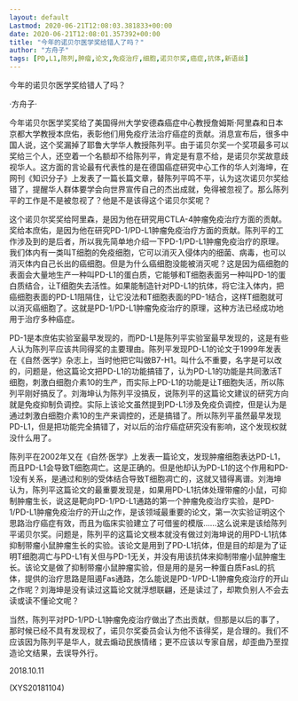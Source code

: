 ```yaml
---
layout: default
Lastmod: 2020-06-21T12:08:03.381833+00:00
date: 2020-06-21T12:08:01.357392+00:00
title: "今年的诺贝尔医学奖给错人了吗？"
author: "方舟子"
tags: [PD,L1,陈列,肿瘤,论文,免疫治疗,细胞,诺贝尔奖,癌症,抗体,新语丝]
---
```


今年的诺贝尔医学奖给错人了吗？

·方舟子·

今年诺贝尔医学奖奖给了美国得州大学安德森癌症中心教授詹姆斯·阿里森和日本京都大学教授本庶佑，表彰他们用免疫疗法治疗癌症的贡献。消息宣布后，很多中国人说，这个奖漏掉了耶鲁大学华人教授陈列平。由于诺贝尔奖一个奖项最多可以奖给三个人，还空着一个名额却不给陈列平，肯定是有意不给，是诺贝尔奖故意歧视华人。这方面的言论最有代表性的是在德国癌症研究中心工作的华人刘海坤，在网刊《知识分子》上发表了一篇长篇文章，替陈列平鸣不平，认为这次诺贝尔奖给错了，提醒华人群体要学会向世界宣传自己的杰出成就，免得被忽视了。那么陈列平的工作是不是被忽视了？他是不是该得这个诺贝尔奖呢？

这个诺贝尔奖奖给阿里森，是因为他在研究用CTLA-4肿瘤免疫治疗方面的贡献。奖给本庶佑，是因为他在研究PD-1/PD-L1肿瘤免疫治疗方面的贡献。陈列平的工作涉及到的是后者，所以我先简单地介绍一下PD-1/PD-L1肿瘤免疫治疗的原理。我们体内有一类叫T细胞的免疫细胞，它可以消灭入侵体内的细菌、病毒，也可以消灭体内自己长出的癌细胞。但是为什么癌细胞没能被消灭呢？这是因为癌细胞的表面会大量地生产一种叫PD-L1的蛋白质，它能够和T细胞表面另一种叫PD-1的蛋白质结合，让T细胞失去活性。如果能制造针对PD-L1的抗体，将它注入体内，把癌细胞表面的PD-L1阻隔住，让它没法和T细胞表面的PD-1结合，这样T细胞就可以消灭癌细胞了。这就是PD-1/PD-L1肿瘤免疫治疗的原理，这种方法已经成功地用于治疗多种癌症。

PD-1是本庶佑实验室最早发现的，而PD-L1是陈列平实验室最早发现的，这是有些人认为陈列平应该共同得奖的主要理由。陈列平发现PD-L1的论文于1999年发表在《自然·医学》杂志上，当时他把它叫做B7-H1。叫什么不重要，名字是可以改的，问题是，他这篇论文把PD-L1的功能搞错了，认为PD-L1的功能是共同激活T细胞，刺激白细胞介素10的生产，而实际上PD-L1的功能是让T细胞失活，所以陈列平刚好搞反了。刘海坤认为陈列平没搞反，说陈列平的这篇论文建议的研究方向就是免疫抑制负调控。实际上该论文虽然提到PD-L1涉及免疫负调控，但是认为是通过刺激白细胞介素10的生产来调控的，还是搞错了。所以陈列平虽然最早发现PD-L1，但是把功能完全搞错了，对以后的治疗癌症研究没有影响，这个发现权就没什么用了。

陈列平在2002年又在《自然·医学》上发表一篇论文，发现肿瘤细胞表达PD-L1，而且PD-L1会导致T细胞凋亡。这是正确的。但是他却认为PD-L1的这个作用和PD-1没有关系，是通过和别的受体结合导致T细胞凋亡的，这就又错得离谱。刘海坤认为，陈列平这篇论文的最重要发现是，如果用PD-L1抗体处理带瘤的小鼠，可抑制肿瘤生长，说这是靶向PD-1/PD-L1通路的第一个肿瘤免疫治疗实验，是PD-1/PD-L1肿瘤免疫治疗的开山之作，是该领域最重要的论文，第一次实验证明这个思路治疗癌症有效，而且为临床实验建立了可借鉴的模版……这么说来是该给陈列平诺贝尔奖。问题是，陈列平的这篇论文根本就没有做过刘海坤说的用PD-L1抗体抑制带瘤小鼠肿瘤生长的实验。该论文是用到了PD-L1抗体，但是目的却是为了证明T细胞凋亡与PD-L1有关但与PD-1无关，并没有用该抗体来抑制带瘤小鼠肿瘤生长。该论文是做了抑制带瘤小鼠肿瘤实验，但是用的是另一种蛋白质FasL的抗体，提供的治疗思路是阻遏Fas通路，怎么能说是PD-1/PD-L1肿瘤免疫治疗的开山之作呢？刘海坤是没有读过这篇论文就浮想联翩，还是读过了，却欺负别人不会去读或读不懂论文呢？

当然，陈列平对PD-1/PD-L1肿瘤免疫治疗做出了杰出贡献，但那是以后的事了，那时候已经不具有发现权了，诺贝尔奖委员会认为他不该得奖，是合理的。我们不应该因为陈列平是华人，就去煽动民族情绪；更不应该以专家自居，却歪曲乃至捏造论文结果，去误导外行。

2018.10.11

(XYS20181104)

